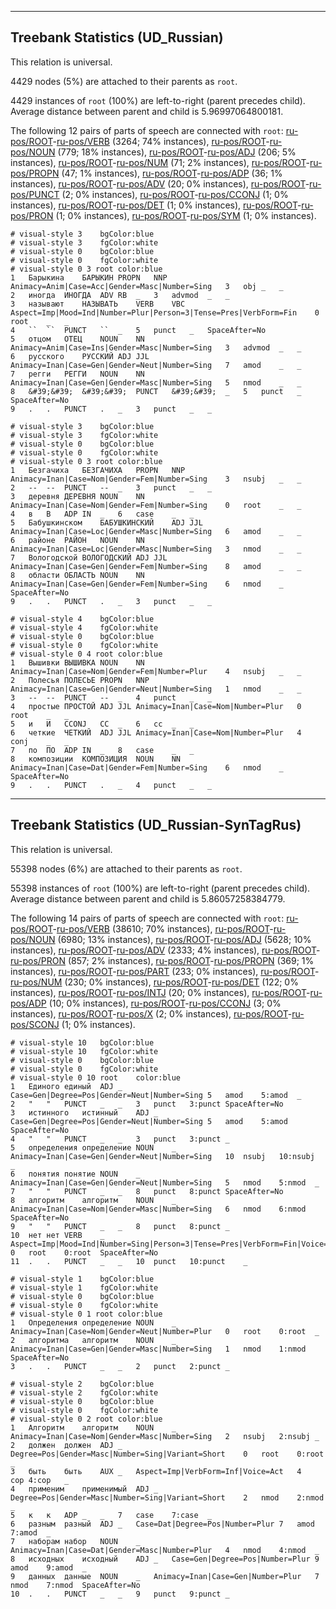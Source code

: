 

--------------------------------------------------------------------------------

## Treebank Statistics (UD_Russian)

This relation is universal.

4429 nodes (5%) are attached to their parents as `root`.

4429 instances of `root` (100%) are left-to-right (parent precedes child).
Average distance between parent and child is 5.96997064800181.

The following 12 pairs of parts of speech are connected with `root`: [ru-pos/ROOT]()-[ru-pos/VERB]() (3264; 74% instances), [ru-pos/ROOT]()-[ru-pos/NOUN]() (779; 18% instances), [ru-pos/ROOT]()-[ru-pos/ADJ]() (206; 5% instances), [ru-pos/ROOT]()-[ru-pos/NUM]() (71; 2% instances), [ru-pos/ROOT]()-[ru-pos/PROPN]() (47; 1% instances), [ru-pos/ROOT]()-[ru-pos/ADP]() (36; 1% instances), [ru-pos/ROOT]()-[ru-pos/ADV]() (20; 0% instances), [ru-pos/ROOT]()-[ru-pos/PUNCT]() (2; 0% instances), [ru-pos/ROOT]()-[ru-pos/CCONJ]() (1; 0% instances), [ru-pos/ROOT]()-[ru-pos/DET]() (1; 0% instances), [ru-pos/ROOT]()-[ru-pos/PRON]() (1; 0% instances), [ru-pos/ROOT]()-[ru-pos/SYM]() (1; 0% instances).


~~~ conllu
# visual-style 3	bgColor:blue
# visual-style 3	fgColor:white
# visual-style 0	bgColor:blue
# visual-style 0	fgColor:white
# visual-style 0 3 root	color:blue
1	Барыкина	БАРЫКИН	PROPN	NNP	Animacy=Anim|Case=Acc|Gender=Masc|Number=Sing	3	obj	_	_
2	иногда	ИНОГДА	ADV	RB	_	3	advmod	_	_
3	называют	НАЗЫВАТЬ	VERB	VBC	Aspect=Imp|Mood=Ind|Number=Plur|Person=3|Tense=Pres|VerbForm=Fin	0	root	_	_
4	``	``	PUNCT	``	_	5	punct	_	SpaceAfter=No
5	отцом	ОТЕЦ	NOUN	NN	Animacy=Anim|Case=Ins|Gender=Masc|Number=Sing	3	advmod	_	_
6	русского	РУССКИЙ	ADJ	JJL	Animacy=Inan|Case=Gen|Gender=Neut|Number=Sing	7	amod	_	_
7	регги	РЕГГИ	NOUN	NN	Animacy=Inan|Case=Gen|Gender=Masc|Number=Sing	5	nmod	_	_
8	&#39;&#39;	&#39;&#39;	PUNCT	&#39;&#39;	_	5	punct	_	SpaceAfter=No
9	.	.	PUNCT	.	_	3	punct	_	_

~~~


~~~ conllu
# visual-style 3	bgColor:blue
# visual-style 3	fgColor:white
# visual-style 0	bgColor:blue
# visual-style 0	fgColor:white
# visual-style 0 3 root	color:blue
1	Безгачиха	БЕЗГАЧИХА	PROPN	NNP	Animacy=Inan|Case=Nom|Gender=Fem|Number=Sing	3	nsubj	_	_
2	--	--	PUNCT	--	_	3	punct	_	_
3	деревня	ДЕРЕВНЯ	NOUN	NN	Animacy=Inan|Case=Nom|Gender=Fem|Number=Sing	0	root	_	_
4	в	В	ADP	IN	_	6	case	_	_
5	Бабушкинском	БАБУШКИНСКИЙ	ADJ	JJL	Animacy=Inan|Case=Loc|Gender=Masc|Number=Sing	6	amod	_	_
6	районе	РАЙОН	NOUN	NN	Animacy=Inan|Case=Loc|Gender=Masc|Number=Sing	3	nmod	_	_
7	Вологодской	ВОЛОГОДСКИЙ	ADJ	JJL	Animacy=Inan|Case=Gen|Gender=Fem|Number=Sing	8	amod	_	_
8	области	ОБЛАСТЬ	NOUN	NN	Animacy=Inan|Case=Gen|Gender=Fem|Number=Sing	6	nmod	_	SpaceAfter=No
9	.	.	PUNCT	.	_	3	punct	_	_

~~~


~~~ conllu
# visual-style 4	bgColor:blue
# visual-style 4	fgColor:white
# visual-style 0	bgColor:blue
# visual-style 0	fgColor:white
# visual-style 0 4 root	color:blue
1	Вышивки	ВЫШИВКА	NOUN	NN	Animacy=Inan|Case=Nom|Gender=Fem|Number=Plur	4	nsubj	_	_
2	Полесья	ПОЛЕСЬЕ	PROPN	NNP	Animacy=Inan|Case=Gen|Gender=Neut|Number=Sing	1	nmod	_	_
3	--	--	PUNCT	--	_	4	punct	_	_
4	простые	ПРОСТОЙ	ADJ	JJL	Animacy=Inan|Case=Nom|Number=Plur	0	root	_	_
5	и	И	CCONJ	CC	_	6	cc	_	_
6	четкие	ЧЕТКИЙ	ADJ	JJL	Animacy=Inan|Case=Nom|Number=Plur	4	conj	_	_
7	по	ПО	ADP	IN	_	8	case	_	_
8	композиции	КОМПОЗИЦИЯ	NOUN	NN	Animacy=Inan|Case=Dat|Gender=Fem|Number=Sing	6	nmod	_	SpaceAfter=No
9	.	.	PUNCT	.	_	4	punct	_	_

~~~




--------------------------------------------------------------------------------

## Treebank Statistics (UD_Russian-SynTagRus)

This relation is universal.

55398 nodes (6%) are attached to their parents as `root`.

55398 instances of `root` (100%) are left-to-right (parent precedes child).
Average distance between parent and child is 5.86057258384779.

The following 14 pairs of parts of speech are connected with `root`: [ru-pos/ROOT]()-[ru-pos/VERB]() (38610; 70% instances), [ru-pos/ROOT]()-[ru-pos/NOUN]() (6980; 13% instances), [ru-pos/ROOT]()-[ru-pos/ADJ]() (5628; 10% instances), [ru-pos/ROOT]()-[ru-pos/ADV]() (2333; 4% instances), [ru-pos/ROOT]()-[ru-pos/PRON]() (857; 2% instances), [ru-pos/ROOT]()-[ru-pos/PROPN]() (369; 1% instances), [ru-pos/ROOT]()-[ru-pos/PART]() (233; 0% instances), [ru-pos/ROOT]()-[ru-pos/NUM]() (230; 0% instances), [ru-pos/ROOT]()-[ru-pos/DET]() (122; 0% instances), [ru-pos/ROOT]()-[ru-pos/INTJ]() (20; 0% instances), [ru-pos/ROOT]()-[ru-pos/ADP]() (10; 0% instances), [ru-pos/ROOT]()-[ru-pos/CCONJ]() (3; 0% instances), [ru-pos/ROOT]()-[ru-pos/X]() (2; 0% instances), [ru-pos/ROOT]()-[ru-pos/SCONJ]() (1; 0% instances).


~~~ conllu
# visual-style 10	bgColor:blue
# visual-style 10	fgColor:white
# visual-style 0	bgColor:blue
# visual-style 0	fgColor:white
# visual-style 0 10 root	color:blue
1	Единого	единый	ADJ	_	Case=Gen|Degree=Pos|Gender=Neut|Number=Sing	5	amod	5:amod	_
2	"	"	PUNCT	_	_	3	punct	3:punct	SpaceAfter=No
3	истинного	истинный	ADJ	_	Case=Gen|Degree=Pos|Gender=Neut|Number=Sing	5	amod	5:amod	SpaceAfter=No
4	"	"	PUNCT	_	_	3	punct	3:punct	_
5	определения	определение	NOUN	_	Animacy=Inan|Case=Gen|Gender=Neut|Number=Sing	10	nsubj	10:nsubj	_
6	понятия	понятие	NOUN	_	Animacy=Inan|Case=Gen|Gender=Neut|Number=Sing	5	nmod	5:nmod	_
7	"	"	PUNCT	_	_	8	punct	8:punct	SpaceAfter=No
8	алгоритм	алгоритм	NOUN	_	Animacy=Inan|Case=Nom|Gender=Masc|Number=Sing	6	nmod	6:nmod	SpaceAfter=No
9	"	"	PUNCT	_	_	8	punct	8:punct	_
10	нет	нет	VERB	_	Aspect=Imp|Mood=Ind|Number=Sing|Person=3|Tense=Pres|VerbForm=Fin|Voice=Act	0	root	0:root	SpaceAfter=No
11	.	.	PUNCT	_	_	10	punct	10:punct	_

~~~


~~~ conllu
# visual-style 1	bgColor:blue
# visual-style 1	fgColor:white
# visual-style 0	bgColor:blue
# visual-style 0	fgColor:white
# visual-style 0 1 root	color:blue
1	Определения	определение	NOUN	_	Animacy=Inan|Case=Nom|Gender=Neut|Number=Plur	0	root	0:root	_
2	алгоритма	алгоритм	NOUN	_	Animacy=Inan|Case=Gen|Gender=Masc|Number=Sing	1	nmod	1:nmod	SpaceAfter=No
3	.	.	PUNCT	_	_	2	punct	2:punct	_

~~~


~~~ conllu
# visual-style 2	bgColor:blue
# visual-style 2	fgColor:white
# visual-style 0	bgColor:blue
# visual-style 0	fgColor:white
# visual-style 0 2 root	color:blue
1	Алгоритм	алгоритм	NOUN	_	Animacy=Inan|Case=Nom|Gender=Masc|Number=Sing	2	nsubj	2:nsubj	_
2	должен	должен	ADJ	_	Degree=Pos|Gender=Masc|Number=Sing|Variant=Short	0	root	0:root	_
3	быть	быть	AUX	_	Aspect=Imp|VerbForm=Inf|Voice=Act	4	cop	4:cop	_
4	применим	применимый	ADJ	_	Degree=Pos|Gender=Masc|Number=Sing|Variant=Short	2	nmod	2:nmod	_
5	к	к	ADP	_	_	7	case	7:case	_
6	разным	разный	ADJ	_	Case=Dat|Degree=Pos|Number=Plur	7	amod	7:amod	_
7	наборам	набор	NOUN	_	Animacy=Inan|Case=Dat|Gender=Masc|Number=Plur	4	nmod	4:nmod	_
8	исходных	исходный	ADJ	_	Case=Gen|Degree=Pos|Number=Plur	9	amod	9:amod	_
9	данных	данные	NOUN	_	Animacy=Inan|Case=Gen|Number=Plur	7	nmod	7:nmod	SpaceAfter=No
10	.	.	PUNCT	_	_	9	punct	9:punct	_

~~~


